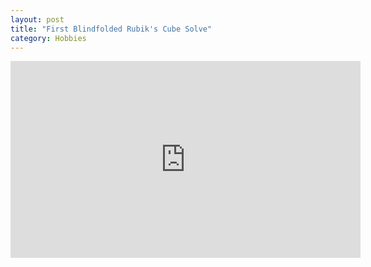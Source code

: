 ```yaml
---
layout: post
title: "First Blindfolded Rubik's Cube Solve"
category: Hobbies
---
```


<iframe width="560" height="315" src="https://www.youtube.com/watch?v=g_NTMxpuGlk" frameborder="0" allowfullscreen></iframe>

